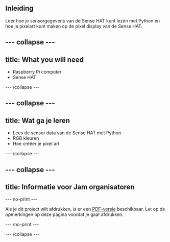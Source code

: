 ## Inleiding

Leer hoe je sensorgegevens van de Sense HAT kunt lezen met Python en hoe je pixelart kunt maken op de pixel display van de Sense HAT.

--- collapse ---
---
title: What you will need
---

- Raspberry Pi computer
- Sense HAT

--- /collapse ---

--- collapse ---
---
title: Wat ga je leren
---

- Lees de sensor data van de Sense HAT met Python
- RGB kleuren
- Hoe creëer je pixel art

--- /collapse ---

--- collapse ---
---
title: Informatie voor Jam organisatoren
---

--- no-print ---

Als je dit project wilt afdrukken, is er een [PDF-versie](https://github.com/raspberrypilearning/jam-worksheets/raw/master/pdf/Sense-HAT-Sensors.pdf) beschikbaar. Let op de opmerkingen op deze pagina voordat je gaat afdrukken.

--- /no-print ---

--- /collapse ---